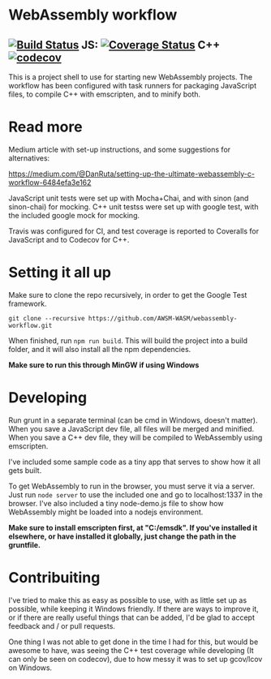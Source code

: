 WebAssembly workflow
=
[![Build Status](https://travis-ci.org/DanRuta/webassembly-workflow.svg?branch=master)](https://travis-ci.org/DanRuta/webassembly-workflow) JS: [![Coverage Status](https://coveralls.io/repos/github/DanRuta/webassembly-workflow/badge.svg?branch=master)](https://coveralls.io/github/DanRuta/webassembly-workflow?branch=master) C++ [![codecov](https://codecov.io/gh/DanRuta/webassembly-workflow/branch/master/graph/badge.svg)](https://codecov.io/gh/DanRuta/webassembly-workflow)
---

This is a project shell to use for starting new WebAssembly projects. The workflow has been configured with task runners for packaging JavaScript files, to compile C++ with emscripten, and to minify both.

# Read more
Medium article with set-up instructions, and some suggestions for alternatives:

https://medium.com/@DanRuta/setting-up-the-ultimate-webassembly-c-workflow-6484efa3e162


JavaScript unit tests were set up with Mocha+Chai, and with sinon (and sinon-chai) for mocking. C++ unit testss were set up with google test, with the included google mock for mocking.

Travis was configured for CI, and test coverage is reported to Coveralls for JavaScript and to Codecov for C++.


# Setting it all up

Make sure to clone the repo recursively, in order to get the Google Test framework.

```
git clone --recursive https://github.com/AWSM-WASM/webassembly-workflow.git
```

When finished, run ```npm run build```. This will build the project into a build folder, and it will also install all the npm dependencies.

**Make sure to run this through MinGW if using Windows**

# Developing

Run grunt in a separate terminal (can be cmd in Windows, doesn't matter). When you save a JavaScript dev file, all files will be merged and minified. When you save a C++ dev file, they will be compiled to WebAssembly using emscripten.

I've included some sample code as a tiny app that serves to show how it all gets built.

To get WebAssembly to run in the browser, you must serve it via a server. Just run ```node server``` to use the included one and go to localhost:1337 in the browser. I've also included a tiny node-demo.js file to show how WebAssembly might be loaded into a nodejs environment.

**Make sure to install emscripten first, at "C:/emsdk". If you've installed it elsewhere, or have installed it globally, just change the path in the gruntfile.**

# Contribuiting

I've tried to make this as easy as possible to use, with as little set up as possible, while keeping it Windows friendly. If there are ways to improve it, or if there are really useful things that can be added, I'd be glad to accept feedback and / or pull requests.

One thing I was not able to get done in the time I had for this, but would be awesome to have, was seeing the C++ test coverage while developing (It can only be seen on codecov), due to how messy it was to set up gcov/lcov on Windows.

